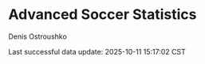 # Advanced Soccer Statistics
Denis Ostroushko

<!-- gfm -->

Last successful data update: 2025-10-11 15:17:02 CST
